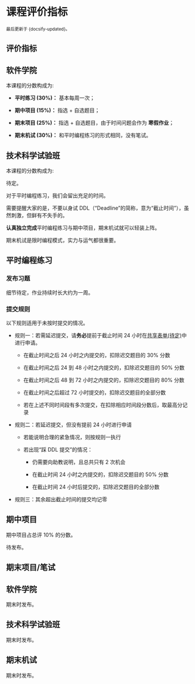 # 课程评价指标

<small>最后更新于 {docsify-updated}。</small>

## 评价指标

<!-- tabs:start -->

## **软件学院**

本课程的分数构成为:

- **平时练习 ($30\%$)：** 基本每周一次；

- **期中项目 ($15\%$)：** 指选 + 自选题目；

- **期末项目 ($25\%$)：** 指选 + 自选题目，由于时间问题会作为 **寒假作业**；

- **期末机试 ($30\%$)：** 和平时编程练习的形式相同，没有笔试。

## **技术科学试验班**

本课程的分数构成为:

待定。

<!-- tabs:end -->

对于平时编程练习，我们会留出充足的时间。

需要提醒大家的是，不要以身试 DDL（“Deadline”的简称，意为“截止时间”），虽然刺激，但鲜有不失手的。

**认真独立完成**平时编程练习与期中项目，期末机试就可以轻装上阵。

期末机试是限时编程模式，实力与运气都很重要。

## 平时编程练习

### 发布习题

细节待定，作业持续时长大约为一周。

<!-- - 每周五晚 18:00 发布习题

  - 对于周四、周五上课的班级，习题基本与课堂进度持平

  - 对于周一上课的班级，习题大概落后课堂一周的进度

- 作业持续时长为一周零五个小时，即在发布后下周五晚 23:00 截止 （注意：不是 23:59！）

  - 从第二次作业开始，作业时长延长一天，发布后下周六晚 23:00 截止

- 截止日期会根据题量与难度进行调整，一般为一周时间 -->

### 提交规则

以下规则适用于未按时提交的情况。

- 规则一：若需延迟提交，请**务必**提前于截止时间 $24$ 小时在[共享表单(待定)](https://table.nju.edu.cn)中进行申请。

  - 在截止时间之后 $24$ 小时之内提交的，扣除迟交题目的 $30\%$ 分数

  - 在截止时间之后 $24$ 到 $48$ 小时之内提交的，扣除迟交题目的 $50\%$ 分数

  - 在截止时间之后 $48$ 到 $72$ 小时之内提交的，扣除迟交题目的 $80\%$ 分数

  - 在截止时间之后超过 $72$ 小时提交的，扣除迟交题目的全部分数

  - 若在上述不同时间段有多次提交，在扣除相应时间段分数后，取最高分记录

- 规则二：若延迟提交，但没有提前 $24$ 小时进行申请

  - 若能说明合理的紧急情况，则按规则一执行

  - 若出现“踩 DDL 提交”的情况：

    - 仍需要向助教说明，且总共只有 $2$ 次机会

    - 在截止时间 $24$ 小时之内提交的，扣除迟交题目的 $50\%$ 分数

    - 在截止时间 $24$ 小时后提交的，扣除迟交题目的全部分数

- 规则三：其余超出截止时间的提交均记零

## 期中项目

期中项目占总评 $10\%$ 的分数。

待发布。

<!-- 共六题，其中有一道客观题、五道主观题，*六选一即可**，若多做，取最高分。

关于项目的延迟提交，尚在商榷。 -->

## 期末项目/笔试

<!-- tabs:start -->
## **软件学院**

期末时发布。

## **技术科学试验班**

期末时发布。

<!-- tabs:end -->

## 期末机试

期末时发布。